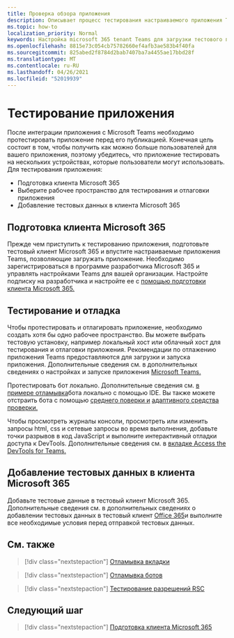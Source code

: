 ```yaml
---
title: Проверка обзора приложения
description: Описывает процесс тестирования настраиваемого приложения Teams в Microsoft 365
ms.topic: how-to
localization_priority: Normal
keywords: Настройка microsoft 365 tenant Teams для загрузки тестового приложения
ms.openlocfilehash: 8815e73c054cb75782660ef4afb3ae583b4f40fa
ms.sourcegitcommit: 825abed2f8784d2bab7407ba7a4455ae17bbd28f
ms.translationtype: MT
ms.contentlocale: ru-RU
ms.lasthandoff: 04/26/2021
ms.locfileid: "52019939"
---
```

# <a name="test-your-app"></a>Тестирование приложения

После интеграции приложения с Microsoft Teams необходимо протестировать приложение перед его публикацией. Конечная цель состоит в том, чтобы получить как можно больше пользователей для вашего приложения, поэтому убедитесь, что приложение тестировать на нескольких устройствах, которые пользователи могут использовать. Для тестирования приложения:

* Подготовка клиента Microsoft 365
* Выберите рабочее пространство для тестирования и отлаговки приложения
* Добавление тестовых данных в клиента Microsoft 365

## <a name="prepare-your-microsoft-365-tenant"></a>Подготовка клиента Microsoft 365

Прежде чем приступить к тестированию приложения, подготовьте тестовый клиент Microsoft 365 и впустите настраиваемые приложения Teams, позволяющие загружать приложение. Необходимо зарегистрироваться в программе разработчика Microsoft 365 и управлять настройками Teams для вашей организации. Настройте подписку на разработчика и настройте ее с [помощью подготовки клиента Microsoft 365.](~/concepts/build-and-test/prepare-your-o365-tenant.md)

## <a name="test-and-debug"></a>Тестирование и отладка

Чтобы протестировать и отлагировать приложение, необходимо создать хотя бы одно рабочее пространство. Вы можете выбрать тестовую установку, например локальный хост или облачный хост для тестирования и отлаговки приложения. Рекомендации по отлажению приложения Teams предоставляются для загрузки и запуска приложения. Дополнительные сведения см. в дополнительных сведениях о настройках и запуске приложения [Microsoft Teams.](~/concepts/build-and-test/debug.md)

Протестировать бот локально. Дополнительные сведения см. [в примере отламывка](~/bots/how-to/debug/locally-with-an-ide.md)бота локально с помощью IDE. Вы также можете отстраить бота с помощью [среднего поверки и](/azure/bot-service/bot-service-debug-inspection-middleware?view=azure-bot-service-4.0&tabs=csharp&preserve-view=true) [адаптивного средства проверки.](/azure/bot-service/bot-service-debug-adaptive-tools?view=azure-bot-service-4.0&preserve-view=true) 

Чтобы просмотреть журналы консоли, просмотреть или изменить запросы html, css и сетевые запросы во время выполнения, добавьте точки разрывов в код JavaScript и выполните интерактивный отладки доступа к DevTools. Дополнительные сведения см. в [вкладке Access the DevTools for Teams.](~/tabs/how-to/developer-tools.md) 

## <a name="add-test-data-to-your-microsoft-365-tenant"></a>Добавление тестовых данных в клиента Microsoft 365

Добавьте тестовые данные в тестовый клиент Microsoft 365. Дополнительные сведения см. в дополнительных сведениях о добавлении тестовых данных в тестовый клиент [Office 365](~/concepts/build-and-test/test-data.md)и выполните все необходимые условия перед отправкой тестовых данных.

## <a name="see-also"></a>См. также

> [!div class="nextstepaction"]
> [Отламывка вкладки](~/tabs/how-to/developer-tools.md)
 
> [!div class="nextstepaction"]
> [Отламывка ботов](~/bots/how-to/debug/locally-with-an-ide.md)

> [!div class="nextstepaction"]
> [Тестирование разрешений RSC](~/graph-api/rsc/test-resource-specific-consent.md)

## <a name="next-step"></a>Следующий шаг

> [!div class="nextstepaction"]
> [Подготовка клиента Microsoft 365](~/concepts/build-and-test/prepare-your-o365-tenant.md)
